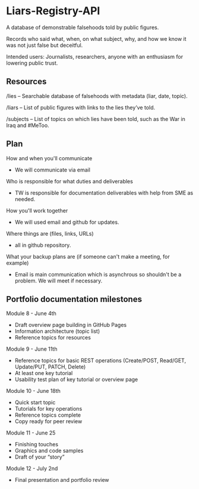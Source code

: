 # Liars-Registry-API
A database of demonstrable falsehoods told by public figures.

Records who said what, when, on what subject, why, and how we know it was not just false but deceitful.

Intended users: Journalists, researchers, anyone with an enthusiasm for lowering public trust.

## Resources

/lies  –  Searchable database of falsehoods with metadata (liar, date, topic).

/liars   –  List of public figures with links to the lies they’ve told. 

/subjects –  List of topics on which lies have been told, such as the War in Iraq and #MeToo. 

## Plan

How and when you'll communicate
- We will communicate via email
  
Who is responsible for what duties and deliverables
- TW is responsible for documentation deliverables with help from SME as needed.
  
How you'll work together
- We will used email and github for updates.
  
Where things are (files, links, URLs)
- all in github repository.

What your backup plans are (if someone can't make a meeting, for example)
- Email is main communication which is asynchrous so shouldn't be a problem.  We will meet if necessary.

## Portfolio documentation milestones

Module 8 - June 4th
- Draft overview page building in GitHub Pages
- Information architecture (topic list)
- Reference topics for resources

Module 9 - June 11th
- Reference topics for basic REST operations (Create/POST, Read/GET, Update/PUT, PATCH, Delete)
- At least one key tutorial 
- Usability test plan of key tutorial or overview page

Module 10 - June 18th
- Quick start topic
- Tutorials for key operations
- Reference topics complete
- Copy ready for peer review

Module 11 - June 25
- Finishing touches
- Graphics and code samples
- Draft of your “story”

Module 12 - July 2nd
- Final presentation and portfolio review


